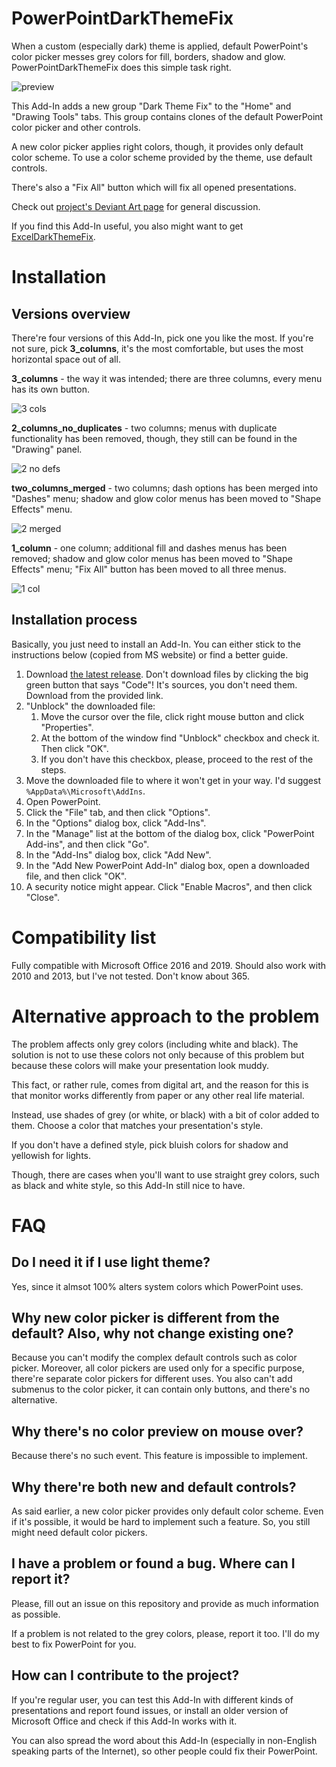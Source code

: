 # PowerPointDarkThemeFix

When a custom (especially dark) theme is applied, default PowerPoint's color picker messes grey colors for fill, borders, shadow and glow. PowerPointDarkThemeFix does this simple task right.

![preview](https://user-images.githubusercontent.com/34414488/127713963-fd0b2e00-a898-4dc9-b4ff-210e53e69aa2.png)

This Add-In adds a new group "Dark Theme Fix" to the "Home" and "Drawing Tools" tabs. This group contains clones of the default PowerPoint color picker and other controls.

A new color picker applies right colors, though, it provides only default color scheme. To use a color scheme provided by the theme, use default controls.

There's also a "Fix All" button which will fix all opened presentations.

Check out [project's Deviant Art page](https://www.deviantart.com/matafokka/art/PowerPointDarkThemeFix-887403988) for general discussion.

If you find this Add-In useful, you also might want to get [ExcelDarkThemeFix](https://github.com/matafokka/ExcelDarkThemeFix).

# Installation

## Versions overview

There're four versions of this Add-In, pick one you like the most. If you're not sure, pick **3_columns**, it's the most comfortable, but uses the most horizontal space out of all.

**3_columns** - the way it was intended; there are three columns, every menu has its own button.

![3 cols](https://user-images.githubusercontent.com/34414488/127712015-765a4b80-64c2-4a74-9703-f339294b693a.png)

**2_columns_no_duplicates** - two columns; menus with duplicate functionality has been removed, though, they still can be found in the "Drawing" panel.

![2 no defs](https://user-images.githubusercontent.com/34414488/127712013-36589127-b07e-4900-9650-c71075178b37.png)

**two_columns_merged** - two columns; dash options has been merged into "Dashes" menu; shadow and glow color menus has been moved to "Shape Effects" menu.

![2 merged](https://user-images.githubusercontent.com/34414488/127712011-c6c05d23-0d0a-46e0-8a46-cfc098b2c160.png)

**1_column** - one column; additional fill and dashes menus has been removed; shadow and glow color menus has been moved to "Shape Effects" menu; "Fix All" button has been moved to all three menus.

![1 col](https://user-images.githubusercontent.com/34414488/127712006-50d0838a-0006-4b79-8557-8211c04d47aa.png)

## Installation process

Basically, you just need to install an Add-In. You can either stick to the instructions below (copied from MS website) or find a better guide.

1. Download [the latest release](https://github.com/matafokka/PowerPointDarkThemeFix/releases/latest). Don't download files by clicking the big green button that says "Code"! It's sources, you don't need them. Download from the provided link.
1. "Unblock" the downloaded file:
    1. Move the cursor over the file, click right mouse button and click "Properties".
    1. At the bottom of the window find "Unblock" checkbox and check it. Then click "OK".
    1. If you don't have this checkbox, please, proceed to the rest of the steps.
1. Move the downloaded file to where it won't get in your way. I'd suggest `%AppData%\Microsoft\AddIns`.
1. Open PowerPoint.
1. Click the "File" tab, and then click "Options".
1. In the "Options" dialog box, click "Add-Ins".
1. In the "Manage" list at the bottom of the dialog box, click "PowerPoint Add-ins", and then click "Go".
1. In the "Add-Ins" dialog box, click "Add New".
1. In the "Add New PowerPoint Add-In" dialog box, open a downloaded file, and then click "OK".
1. A security notice might appear. Click "Enable Macros", and then click "Close".

# Compatibility list

Fully compatible with Microsoft Office 2016 and 2019. Should also work with 2010 and 2013, but I've not tested. Don't know about 365.

# Alternative approach to the problem

The problem affects only grey colors (including white and black). The solution is not to use these colors not only because of this problem but because these colors will make your presentation look muddy.

This fact, or rather rule, comes from digital art, and the reason for this is that monitor works differently from paper or any other real life material.

Instead, use shades of grey (or white, or black) with a bit of color added to them. Choose a color that matches your presentation's style.

If you don't have a defined style, pick bluish colors for shadow and yellowish for lights.

Though, there are cases when you'll want to use straight grey colors, such as black and white style, so this Add-In still nice to have.

# FAQ

## Do I need it if I use light theme?

Yes, since it almsot 100% alters system colors which PowerPoint uses.

## Why new color picker is different from the default? Also, why not change existing one?

Because you can't modify the complex default controls such as color picker. Moreover, all color pickers are used only for a specific purpose, there're separate color pickers for different uses. You also can't add submenus to the color picker, it can contain only buttons, and there's no alternative.

## Why there's no color preview on mouse over?

Because there's no such event. This feature is impossible to implement.

## Why there're both new and default controls?

As said earlier, a new color picker provides only default color scheme. Even if it's possible, it would be hard to implement such a feature. So, you still might need default color pickers.

## I have a problem or found a bug. Where can I report it?

Please, fill out an issue on this repository and provide as much information as possible.

If a problem is not related to the grey colors, please, report it too. I'll do my best to fix PowerPoint for you.

## How can I contribute to the project?

If you're regular user, you can test this Add-In with different kinds of presentations and report found issues, or install an older version of Microsoft Office and check if this Add-In works with it.

You can also spread the word about this Add-In (especially in non-English speaking parts of the Internet), so other people could fix their PowerPoint.

